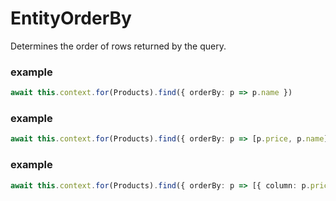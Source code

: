 # EntityOrderBy
Determines the order of rows returned by the query.
### example
```ts
await this.context.for(Products).find({ orderBy: p => p.name })
```

### example
```ts
await this.context.for(Products).find({ orderBy: p => [p.price, p.name])
```

### example
```ts
await this.context.for(Products).find({ orderBy: p => [{ column: p.price, descending: true }, p.name])
```

